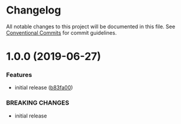 # Changelog

All notable changes to this project will be documented in this file. See
[Conventional Commits](https://conventionalcommits.org) for commit guidelines.

# 1.0.0 (2019-06-27)


### Features

* initial release ([b83fa00](https://github.com/jedmao/react-theme-context/commit/b83fa00))


### BREAKING CHANGES

* initial release
